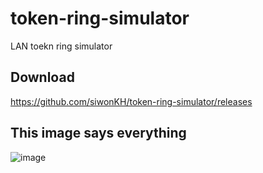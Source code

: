 # token-ring-simulator
LAN toekn ring simulator


## Download
https://github.com/siwonKH/token-ring-simulator/releases

## This image says everything
![image](https://github.com/siwonKH/token-ring-simulator/assets/78010461/1bccf559-cd8f-49f1-a77f-f56617a1d105)

